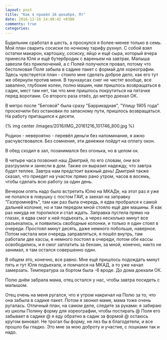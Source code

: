 ```yaml
---
layout: post
title: "Как я провёл 16 декабря, Пт"
date: 2016-12-16 14:49:42 +0300
comments: true
categories: 
---
```

Будильник сработал в шесть, а проснулся я более-менее только в семь. Мой план сварить сосиски по ночному тарифу рухнул. С собой взял остатки макарон, картошку, сосиску, яйцо и ещё сыра, который вчера принесла Юля и ещё бутербродик с вареньем на завтрак. Малыша завезли без приключений, а с Полей получился провал, потому что бестолковая Поля забыла в садике пакет с формай для хореографии. Здесь чувствуется план - стоило мне сделать доброе дело, как его тут же обернули против меня. В таунхаусах снег не чистят вообще, все завалено, глубокие колеи, полно машин, нам пришлось возвращаться в садик, мест там нет, так что мне пришлось покрутиться на пятачке перед воротами. Со второго раза отвёз, до метро доехал ОК.

В метро после "Беговой" была сразу "Баррикадная", "Улицу 1905 года" проскочили без остановки по запасному пути, пришлось возвращаться. На работу притащился к десяти.

{% img center /images/2016/IMG_20161216_101746_800.jpg %}

Родион - невероятно - перевёл деньги без напоминания, я ажно расчувствовался. Без сомнения, эти денежки пойдут на оплату окон.

В обед сходил в зал, позанимался без огонька, но в целом ок.

В четыре часа позвонил наш Дмитрий, по его словам, они все разгрузили и занесли в дом. Также он выразил надежду, что завтра будет теплее. Завтра нам предстоит важный день! Дмитрий также сказал, что приедет на участок прямо рано утром, часов в восемь, чтобы сделать всю работу за один день. 

Вечером опять надо было встретить Юлю на МКАДе, на этот раз я уже не попался в ловушку с постом ГАИ, а заехал на заправку "Газпромнефть", там как раз была очередь, я едва пробрался к самой дальней колонке, но и там передом мной стояло ещё две машины. Я как раз никуда не торопился и стал ждать. Заправка пустела прямо на глазах, я едва смог к ней подъехать, а через несколько минут все разъехались, и появились свободные колонки, и только я один стоял в очереди. Простоял минут десять, даже немного побольше, наверное. Потом настала моя очередь заправляться, я пошёл внутрь, там работали две кассы, я немного постоял в очереди, потом обе кассы освободились, и я смог заплатить за бензин, за мной, конечно, никто не занимал, я там остался совершенно один.

В общем это, конечно, все равно. Мне ещё пришлось подождать минут пять и тут Юля подъехала, и помчался на МКАД, а то уже начал замерзать. Температура за бортом была -6 вроде. До дома доехали ОК.

Полю днём забрала мама, отец остался у нас, чтобы завтра посидеть с малышом.

Отец очень на меня ругался, что я утром накричал на Полю за то, что она забыла в садике пакет. Потом я звонил маме, мама тоже очень ругалась. Отличный план, на самом деле, следите за руками: я забираю из школы Полину форму для хореографии, чтобы постирать @ Поля его забывает в садике @ я еду обратно в садик за формой @ остаюсь кругом виноват. Не трогал бы форму, не лез бы в благодетели, и все прошло бы гладко. Это мне за мою доброту и участие, с лошками так и надо.